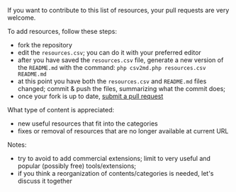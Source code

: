 If you want to contribute to this list of resources, your pull requests are very welcome.

To add resources, follow these steps:

* fork the repository
* edit the `resources.csv`; you can do it with your preferred editor
* after you have saved the `resources.csv` file, generate a new version of the `README.md` with the command: `php csv2md.php resources.csv README.md`
* at this point you have both the `resources.csv` and `README.md` files changed; commit & push the files, summarizing what the commit does;
* once your fork is up to date, [submit a pull request](https://help.github.com/articles/creating-a-pull-request/)

What type of content is appreciated:

* new useful resources that fit into the categories
* fixes or removal of resources that are no longer available at current URL

Notes:

* try to avoid to add commercial extensions; limit to very useful and popular (possibly free) tools/extensions;
* if you think a reorganization of contents/categories is needed, let's discuss it together
